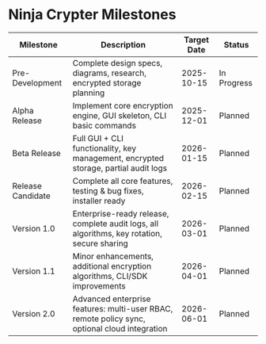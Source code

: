 # Ninja Crypter Milestones

| Milestone | Description | Target Date | Status |
|-----------|-------------|------------|--------|
| Pre-Development | Complete design specs, diagrams, research, encrypted storage planning | 2025-10-15 | In Progress |
| Alpha Release | Implement core encryption engine, GUI skeleton, CLI basic commands | 2025-12-01 | Planned |
| Beta Release | Full GUI + CLI functionality, key management, encrypted storage, partial audit logs | 2026-01-15 | Planned |
| Release Candidate | Complete all core features, testing & bug fixes, installer ready | 2026-02-15 | Planned |
| Version 1.0 | Enterprise-ready release, complete audit logs, all algorithms, key rotation, secure sharing | 2026-03-01 | Planned |
| Version 1.1 | Minor enhancements, additional encryption algorithms, CLI/SDK improvements | 2026-04-01 | Planned |
| Version 2.0 | Advanced enterprise features: multi-user RBAC, remote policy sync, optional cloud integration | 2026-06-01 | Planned |

